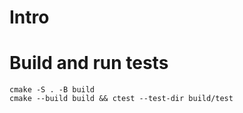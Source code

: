 # Intro

# Build and run tests

```
cmake -S . -B build
cmake --build build && ctest --test-dir build/test
```
